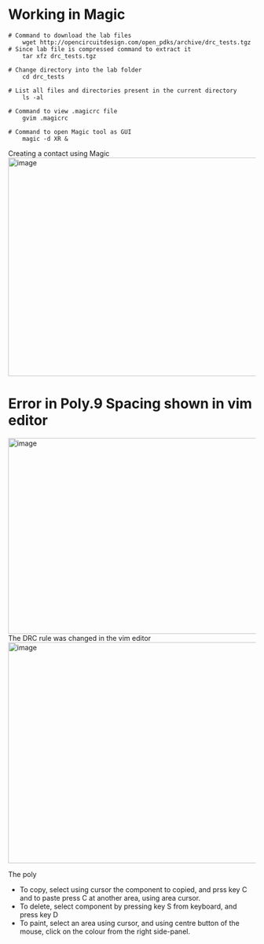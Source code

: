 # Working in Magic
    # Command to download the lab files
        wget http://opencircuitdesign.com/open_pdks/archive/drc_tests.tgz
    # Since lab file is compressed command to extract it
        tar xfz drc_tests.tgz
    
    # Change directory into the lab folder
        cd drc_tests
    
    # List all files and directories present in the current directory
        ls -al
    
    # Command to view .magicrc file
        gvim .magicrc
    
    # Command to open Magic tool as GUI
        magic -d XR &

Creating a contact using Magic
<img width="698" height="444" alt="image" src="https://github.com/user-attachments/assets/d2a27e0a-b1d5-4ab1-bd2a-b1a7947e8c1f" />

# Error in Poly.9 Spacing shown in vim editor
<img width="603" height="398" alt="image" src="https://github.com/user-attachments/assets/2ee6c9ef-f936-4ff4-a2b8-c06180c4f4f0" />
The DRC rule was changed in the vim editor
<img width="921" height="449" alt="image" src="https://github.com/user-attachments/assets/611eaa31-a22a-4c21-b188-9a30db78ca88" />

The poly
- To copy, select using cursor the component to copied, and prss key C and to paste press C at another area, using area cursor.
- To delete, select component by pressing key S from keyboard, and press key D
- To paint, select an area using cursor, and using centre button of the mouse, click on the colour from the right side-panel.
